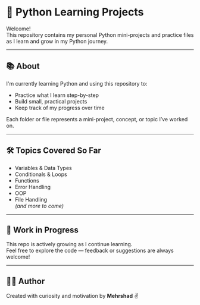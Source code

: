 # 🐍 Python Learning Projects

Welcome!  
This repository contains my personal Python mini-projects and practice files as I learn and grow in my Python journey.

---

## 📚 About

I'm currently learning Python and using this repository to:
- Practice what I learn step-by-step
- Build small, practical projects
- Keep track of my progress over time

Each folder or file represents a mini-project, concept, or topic I’ve worked on.

---

## 🛠 Topics Covered So Far

- Variables & Data Types  
- Conditionals & Loops  
- Functions  
- Error Handling  
- OOP  
- File Handling  
*(and more to come)*

---

## 🚧 Work in Progress

This repo is actively growing as I continue learning.  
Feel free to explore the code — feedback or suggestions are always welcome!

---

## 🙋‍♂️ Author

Created with curiosity and motivation by **Mehrshad** ✌️  